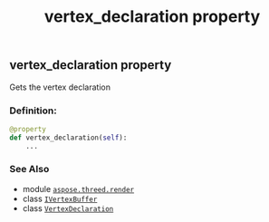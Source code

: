 ﻿---
title: vertex_declaration property
second_title: Aspose.3D for Python via .NET API References
description: 
type: docs
weight: 50
url: /python-net/aspose.threed.render/ivertexbuffer/vertex_declaration/
is_root: false
---

## vertex_declaration property


Gets the vertex declaration
### Definition:
```python
@property
def vertex_declaration(self):
    ...
```

### See Also
* module [`aspose.threed.render`](../../)
* class [`IVertexBuffer`](/3d/python-net/aspose.threed.render/ivertexbuffer)
* class [`VertexDeclaration`](/3d/python-net/aspose.threed.utilities/vertexdeclaration)
